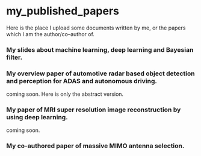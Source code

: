 # my_published_papers

Here is the place I upload some documents written by me, or the papers which I am the author/co–author of.

### My slides about machine learning, deep learning and Bayesian filter.


### My overview paper of automotive radar based object detection and perception for ADAS and autonomous driving.
coming soon. Here is only the abstract version.

### My paper of MRI super resolution image reconstruction by using deep learning.
coming soon.

### My co-authored paper of massive MIMO antenna selection.
